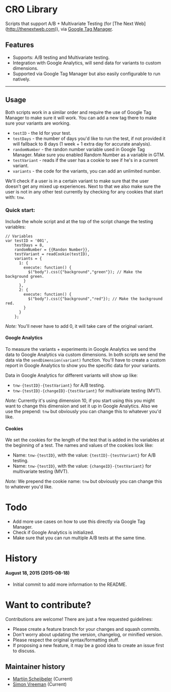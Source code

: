 # CRO Library
Scripts that support A/B + Multivariate Testing (for [The Next Web]
(http://thenextweb.com)), via [Google Tag Manager](http://tagmanager.google.com).

Features
--------
* Supports: A/B testing and Multivariate testing.
* Integration with Google Analytics, will send data for variants to custom dimensions.
* Supported via Google Tag Manager but also easily configurable to run natively.

<hr />

## Usage
Both scripts work in a similar order and require the use of Google Tag Manager
to make sure it will work. You can add a new tag there to make sure your
variants are working.

* `testID` - the Id for your test.
* `testDays` - the number of days you'd like to run the test, if not provided it
will fallback to 8 days (1 week + 1 extra day for accurate analysis).
* `randomNumber` - the randon number variable used in Google Tag Manager. Make sure you enabled Random Number as a variable in GTM.
* `testVariant` - reads if the user has a cookie to see if he's in a current variant.
* `variants` - the code for the variants, you can add an unlimited number.

We'll check if a user is in a certain variant to make sure that the user doesn't
get any mixed up experiences. Next to that we also make sure the user is not in
any other test currently by checking for any cookies that start with: `tnw`.

### Quick start:
Include the whole script and at the top of the script change the testing variables:

	// Variables
	var testID = '001',
	    testDays = 8,
	    randomNumber = {{Randon Number}},
	    testVariant = readCookie(testID),
	    variants = {
	      1: {
	        execute: function() {
	          $("body").css({"background","green"}); // Make the background green.
	        }
	      },
	      2: {
	        execute: function() {
	          $("body").css({"background","red"}); // Make the background red.
	        }
	      }
	    };

*Note:* You'll never have to add 0, it will take care of the original variant.

#### Google Analytics
To measure the variants + experiments in Google Analytics we send the data to
Google Analytics via custom dimensions. In both scripts we send the data via the
`sendDimension(variant)` function.
You'll have to create a custom report in Google Analytics to show you the
specific data for your variants.

Data in Google Analytics for different variants will show up like:

* `tnw-{testID}-{testVariant}` for A/B testing.
* `tnw-{testID}-{changeID}-{testVariant}` for multivariate testing (MVT).

*Note:* Currently it's using dimension 10, if you start using this you might
want to change this dimension and set it up in Google Analytics. Also we use the
 prepend: `tnw` but obviously you can change this to whatever you'd like.

#### Cookies
We set the cookies for the length of the test that is added in the variables at
the beginning of a test. The names and values of the cookies look like:

* Name: `tnw-{testID}`, with the value: `{testID}-{testVariant}` for A/B testing.
* Name: `tnw-{testID}`, with the value: `{changeID}-{testVariant}` for
multivariate testing (MVT).

*Note:* We prepend the cookie name: `tnw` but obviously you can change this to
whatever you'd like.

Todo
=======
* Add more use cases on how to use this directly via Google Tag Manager.
* Check if Google Analytics is initialized.
* Make sure that you can run multiple A/B tests at the same time.

History
=======

#### August 18, 2015 (2015-08-18)
* Initial commit to add more information to the README.


# Want to contribute?
Contributions are welcome! There are just a few requested guidelines:

* Please create a feature branch for your changes and squash commits.
* Don't worry about updating the version, changelog, or minified version.
* Please respect the original syntax/formatting stuff.
* If proposing a new feature, it may be a good idea to create an issue first to discuss.

Maintainer history
------------------
  * [Martijn Scheijbeler](https://github.com/martijnsch/cro) (Current)
  * [Simon Vreeman](https://github.com/simonvreeman/a-b-testing-with-google-tag-manager) (Current)
